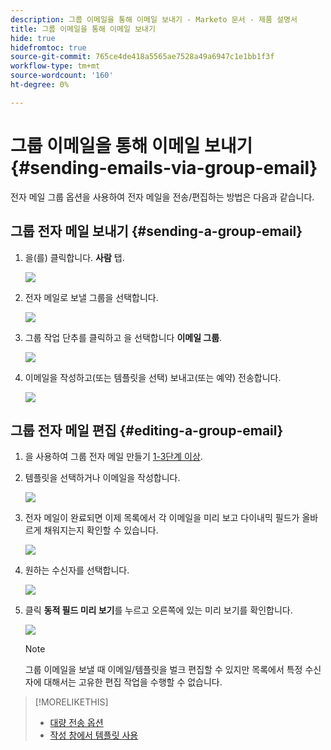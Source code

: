```yaml
---
description: 그룹 이메일을 통해 이메일 보내기 - Marketo 문서 - 제품 설명서
title: 그룹 이메일을 통해 이메일 보내기
hide: true
hidefromtoc: true
source-git-commit: 765ce4de418a5565ae7528a49a6947c1e1bb1f3f
workflow-type: tm+mt
source-wordcount: '160'
ht-degree: 0%

---
```


# 그룹 이메일을 통해 이메일 보내기 {#sending-emails-via-group-email}

전자 메일 그룹 옵션을 사용하여 전자 메일을 전송/편집하는 방법은 다음과 같습니다.

## 그룹 전자 메일 보내기 {#sending-a-group-email}

1. 을(를) 클릭합니다. **사람** 탭.

   ![](assets/one-3.png)

1. 전자 메일로 보낼 그룹을 선택합니다.

   ![](assets/two-3.png)

1. 그룹 작업 단추를 클릭하고 을 선택합니다 **이메일 그룹**.

   ![](assets/three-3.png)

1. 이메일을 작성하고(또는 템플릿을 선택) 보내고(또는 예약) 전송합니다.

   ![](assets/four-3.png)

## 그룹 전자 메일 편집 {#editing-a-group-email}

1. 을 사용하여 그룹 전자 메일 만들기 [1-3단계 이상](#sending-a-group-email).

1. 템플릿을 선택하거나 이메일을 작성합니다.

   ![](assets/edit-two.png)

1. 전자 메일이 완료되면 이제 목록에서 각 이메일을 미리 보고 다이내믹 필드가 올바르게 채워지는지 확인할 수 있습니다.

   ![](assets/edit-three.png)

1. 원하는 수신자를 선택합니다.

   ![](assets/edit-four.png)

1. 클릭 **동적 필드 미리 보기**&#x200B;를 누르고 오른쪽에 있는 미리 보기를 확인합니다.

   ![](assets/edit-five.png)

   >[!NOTE]
   >
   >그룹 이메일을 보낼 때 이메일/템플릿을 벌크 편집할 수 있지만 목록에서 특정 수신자에 대해서는 고유한 편집 작업을 수행할 수 없습니다.

>[!MORELIKETHIS]
>
>* [대량 전송 옵션](/help/marketo/product-docs/marketo-sales-connect/email/using-the-compose-window/bulk-sending-options.md)
>* [작성 창에서 템플릿 사용](/help/marketo/product-docs/marketo-sales-connect/email/using-the-compose-window/using-a-template-in-the-compose-window.md)

